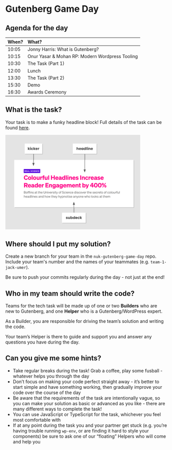 # Gutenberg Game Day

## Agenda for the day

| When? | What?                                           |
|-------|:------------------------------------------------|
| 10:05 | Jonny Harris: What is Gutenberg?                |
| 10:15 | Onur Yasar & Mohan RP: Modern Wordpress Tooling |
| 10:30 | The Task (Part 1)                               |
| 12:00 | Lunch                                           |
| 13:30 | The Task (Part 2)                               |
| 15:30 | Demo                                            |
| 16:30 | Awards Ceremony                                 |

## What is the task?

Your task is to make a funky headline block! Full details of the task can be found [here](./TASK.md).

<img src="assets/funky-headline.png " width="420" >

## Where should I put my solution?

Create a new branch for your team in the `nuk-gutenberg-game-day` repo. Include your team's number and the names of your teammates (e.g. `team-1-jack-umer`).

Be sure to push your commits regularly during the day - not just at the end!

## Who in my team should write the code?

Teams for the tech task will be made up of one or two **Builders** who are new to Gutenberg, and one **Helper** who is a Gutenberg/WordPress expert.

As a Builder, you are responsible for driving the team’s solution and writing the code.

Your team’s Helper is there to guide and support you and answer any questions you have during the day.

## Can you give me some hints?

- Take regular breaks during the task! Grab a coffee, play some fusball - whatever helps you through the day
- Don’t focus on making your code perfect straight away - it’s better to start simple and have something working, then gradually improve your code over the course of the day
- Be aware that the requirements of the task are intentionally vague, so you can make your solution as basic or advanced as you like - there are many different ways to complete the task!
- You can use JavaScript or TypeScript for the task, whichever you feel most comfortable with
- If at any point during the task you and your partner get stuck (e.g. you’re having trouble running `wp-env`, or are finding it hard to style your components) be sure to ask one of our “floating” Helpers who will come and help you
